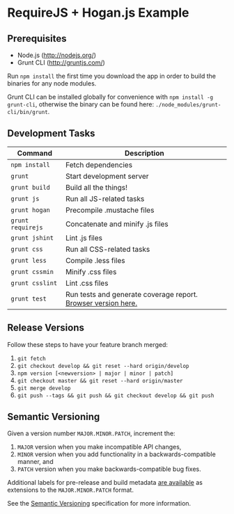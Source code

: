 # RequireJS + Hogan.js Example

## Prerequisites

* Node.js (http://nodejs.org/)
* Grunt CLI (http://gruntjs.com/)

Run `npm install` the first time you download the app in order to build the binaries for any node modules.

Grunt CLI can be installed globally for convenience with `npm install -g grunt-cli`, otherwise the binary can be found here: `./node_modules/grunt-cli/bin/grunt`.

## Development Tasks

| Command           | Description                      |
|-------------------|----------------------------------|
| `npm install`     | Fetch dependencies               |
| `grunt`           | Start development server         |
| `grunt build`     | Build all the things!            |
| `grunt js`        | Run all JS-related tasks         |
| `grunt hogan`     | Precompile .mustache files       |
| `grunt requirejs` | Concatenate and minify .js files |
| `grunt jshint`    | Lint .js files                   |
| `grunt css`       | Run all CSS-related tasks        |
| `grunt less`      | Compile .less files              |
| `grunt cssmin`    | Minify .css files                |
| `grunt csslint`   | Lint .css files                  |
| `grunt test`      | Run tests and generate coverage report. [Browser version here.](http://localhost:6789/node_modules/intern/client.html?config=tests/intern) |

## Release Versions

Follow these steps to have your feature branch merged:

1. `git fetch`
2. `git checkout develop && git reset --hard origin/develop`
3. `npm version [<newversion> | major | minor | patch]`
4. `git checkout master && git reset --hard origin/master`
5. `git merge develop`
6. `git push --tags && git push && git checkout develop && git push`

## Semantic Versioning

Given a version number `MAJOR.MINOR.PATCH`, increment the:

1. `MAJOR` version when you make incompatible API changes,
2. `MINOR` version when you add functionality in a backwards-compatible manner, and
3. `PATCH` version when you make backwards-compatible bug fixes.

Additional labels for pre-release and build metadata [are available](https://docs.npmjs.com/cli/version) as extensions to the `MAJOR.MINOR.PATCH` format.

See the [Semantic Versioning](http://semver.org/) specification for more information.
